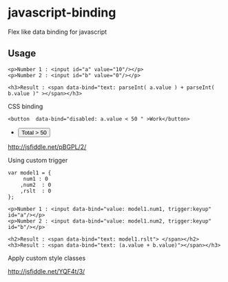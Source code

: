 javascript-binding
==================

Flex like data binding for javascript

Usage
-----
    <p>Number 1 : <input id="a" value="10"/></p>
    <p>Number 2 : <input id="b" value="0"/></p>
  
    <h3>Result : <span data-bind="text: parseInt( a.value ) + parseInt( b.value )" ></span></h3>
    
CSS binding

    <button  data-bind="disabled: a.value < 50 " >Work</button>
    
-
    <button  data-bind="disabled: (parseInt( a.value ) + parseInt( b.value )) < 50 " >Total &gt; 50</button>
    
http://jsfiddle.net/pBGPL/2/
    
Using custom trigger

    var model1 = {
         num1 : 0
        ,num2  : 0
        ,rslt  : 0
    };

    <p>Number 1 : <input data-bind="value: model1.num1, trigger:keyup" id="a"/></p>
    <p>Number 2 : <input data-bind="value: model1.num2, trigger:keyup" id="b"/></p>
    
    <h2>Result : <span data-bind="text: model1.rslt"> </span></h2>
    <h3>Result : <span data-bind="text: (a.value + b.value)"></span></h3>


Apply custom style classes

http://jsfiddle.net/YQF4t/3/
